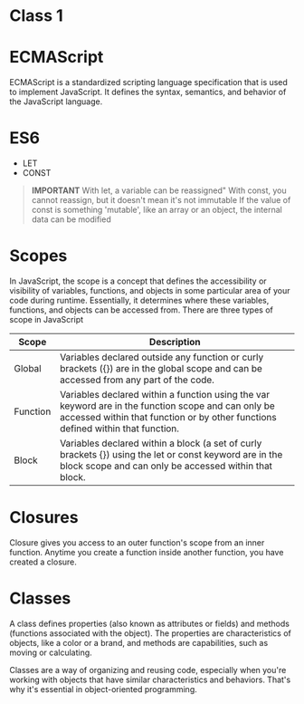 # Class 1

# ECMAScript

ECMAScript is a standardized scripting language specification that is used to implement JavaScript. It defines the syntax, semantics, and behavior of the JavaScript language. 

# ES6

- LET
- CONST

> **IMPORTANT**
> With let, a variable can be reassigned"
> With const, you cannot reassign, but it doesn't mean it's not immutable
> If the value of const is something 'mutable', like an array or an object, the internal data can be modified

# Scopes

In JavaScript, the scope is a concept that defines the accessibility or visibility of variables, functions, and objects in some particular area of your code during runtime. Essentially, it determines where these variables, functions, and objects can be accessed from. There are three types of scope in JavaScript

| Scope | Description |
|---|---|
| Global | Variables declared outside any function or curly brackets ({}) are in the global scope and can be accessed from any part of the code. |
| Function | Variables declared within a function using the var keyword are in the function scope and can only be accessed within that function or by other functions defined within that function. |
| Block  | Variables declared within a block (a set of curly brackets {}) using the let or const keyword are in the block scope and can only be accessed within that block. |

# Closures 

Closure gives you access to an outer function's scope from an inner function. Anytime you create a function inside another function, you have created a closure.

# Classes

A class defines properties (also known as attributes or fields) and methods (functions associated with the object). The properties are characteristics of objects, like a color or a brand, and methods are capabilities, such as moving or calculating.

Classes are a way of organizing and reusing code, especially when you're working with objects that have similar characteristics and behaviors. That's why it's essential in object-oriented programming.